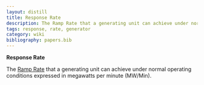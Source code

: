 ```yaml
---
layout: distill
title: Response Rate
description: The Ramp Rate that a generating unit can achieve under normal conditions.
tags: response, rate, generator
category: wiki
bibliography: papers.bib
---
```


**Response Rate** <d-cite key="nerc2024glossary"></d-cite>

The [Ramp Rate](/pswiki/ramp) that a generating unit can achieve under normal operating conditions expressed in megawatts per minute (MW/Min).
